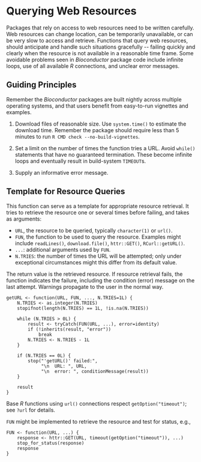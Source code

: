 # Querying Web Resources

Packages that rely on access to web resources need to be written
carefully. Web resources can change location, can be temporarily
unavailable, or can be very slow to access and retrieve. Functions
that query web resources, should anticipate and handle such situations
gracefully -- failing quickly and clearly when the resource is not
available in a reasonable time frame. Some avoidable problems seen in
_Bioconductor_ package code include infinite loops, use of all
available _R_ connections, and unclear error messages.

## Guiding Principles

Remember the _Bioconductor_ packages are built nightly across multiple
operating systems, and that users benefit from easy-to-run vignettes
and examples.

1. Download files of reasonable size. Use `system.time()` to estimate the
   download time. Remember the package should require less than 5 minutes to
   run `R CMD check --no-build-vignettes`.

2. Set a limit on the number of times the function tries a URL. Avoid
   `while()` statements that have no guaranteed termination. These
   become infinite loops and eventually result in build-system `TIMEOUT`s.

3. Supply an informative error message.

## Template for Resource Queries

This function can serve as a template for appropriate resource
retrieval. It tries to retrieve the resource one or several times before
failing, and takes as arguments:

- `URL`, the resource to be queried, typically `character(1)` or
  `url()`.
- `FUN`, the function to be used to query the resource. Examples might
  include `readLines()`, `download.file()`, `httr::GET()`,
  `RCurl::getURL()`.
- `...`: additional arguments used by `FUN`.
- `N.TRIES`: the number of times the URL will be attempted; only under
  exceptional circumstances might this differ from its default value.

The return value is the retrieved resource. If resource retrieval
fails, the function indicates the failure, including the condition
(error) message on the last attempt. Warnings propagate to the user in
the normal way.

    getURL <- function(URL, FUN, ..., N.TRIES=1L) {
        N.TRIES <- as.integer(N.TRIES)
        stopifnot(length(N.TRIES) == 1L, !is.na(N.TRIES))

        while (N.TRIES > 0L) {
            result <- tryCatch(FUN(URL, ...), error=identity)
            if (!inherits(result, "error"))
                break
            N.TRIES <- N.TRIES - 1L
        }

        if (N.TRIES == 0L) {
            stop("'getURL()' failed:",
                 "\n  URL: ", URL,
                 "\n  error: ", conditionMessage(result))
        }

        result
    }


Base _R_ functions using `url()` connections respect
`getOption("timeout")`; see `?url` for details.

`FUN` might be implemented to retrieve the resource and test for
status, e.g.,

    FUN <- function(URL, ...) {
        response <- httr::GET(URL, timeout(getOption("timeout")), ...)
        stop_for_status(response)
        response
    }

